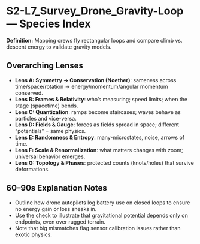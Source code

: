# S2-L7_Survey_Drone_Gravity-Loop — Species Index
**Definition:** Mapping crews fly rectangular loops and compare climb vs. descent energy to validate gravity models.
## Overarching Lenses

- **Lens A: Symmetry -> Conservation (Noether)**: sameness across time/space/rotation → energy/momentum/angular momentum conserved.
- **Lens B: Frames & Relativity**: who’s measuring; speed limits; when the stage (spacetime) bends.
- **Lens C: Quantization**: ramps become staircases; waves behave as particles and vice-versa.
- **Lens D: Fields & Gauge**: forces as fields spread in space; different “potentials” = same physics.
- **Lens E: Randomness & Entropy**: many-microstates, noise, arrows of time.
- **Lens F: Scale & Renormalization**: what matters changes with zoom; universal behavior emerges.
- **Lens G: Topology & Phases**: protected counts (knots/holes) that survive deformations.

## 60–90s Explanation Notes
- Outline how drone autopilots log battery use on closed loops to ensure no energy gain or loss sneaks in.
- Use the check to illustrate that gravitational potential depends only on endpoints, even over rugged terrain.
- Note that big mismatches flag sensor calibration issues rather than exotic physics.
